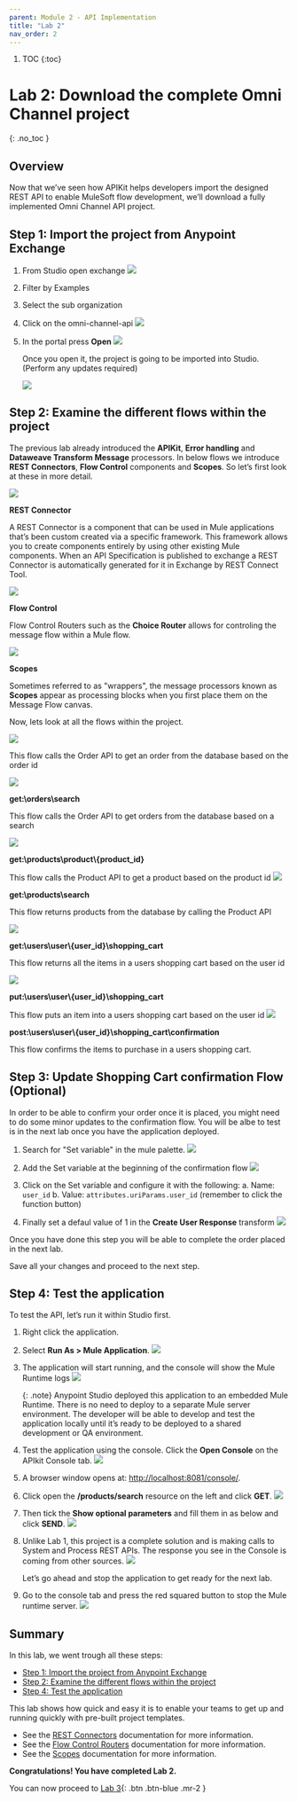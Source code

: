```yaml
---
parent: Module 2 - API Implementation
title: "Lab 2"
nav_order: 2
---
```

1. TOC
{:toc}

# Lab 2: Download the complete Omni Channel project
{: .no_toc }

## Overview

Now that we’ve seen how APIKit helps developers import the designed REST API to enable MuleSoft flow development, we’ll download a fully implemented Omni Channel API project.

## Step 1: Import the project from Anypoint Exchange

1. From Studio open exchange
    ![](../../assets/images/module2/lab2/module2_lab2_open_exchange.png)

2. Filter by Examples

3. Select the sub organization

4. Click on the omni-channel-api
    ![](../../assets/images/module2/lab2/module2_lab2_omni_channel.png)

5. In the portal press **Open**
    ![](../../assets/images/module2/lab2/module2_lab2_open_project.png)

    Once you open it, the project is going to be imported into Studio. (Perform any updates required)

    ![](../../assets/images/module2/lab2/module2_lab2_menu_import.png)

## Step 2: Examine the different flows within the project

The previous lab already introduced the **APIKit**, **Error handling** and **Dataweave Transform Message** processors. In below flows we introduce **REST Connectors**, **Flow Control** components and **Scopes**. So let’s first look at these in more detail.

![](../../assets/images/module2/lab2/module2_lab2_step3_4a_rest_connector.png)

**REST Connector**

A REST Connector is a component that can be used in Mule applications that’s been custom created via a specific framework. This framework allows you to create components entirely by using other existing Mule components. When an API Specification is published to exchange a REST Connector is automatically generated for it in Exchange by REST Connect Tool.

![](../../assets/images/module2/lab2/module2_lab2_step3_4b_flow_control.png)

**Flow Control**

Flow Control Routers such as the **Choice Router** allows for controling the message flow within a Mule flow.

![](../../assets/images/module2/lab2/module2_lab2_step3_4c_scopes.png)

**Scopes**

Sometimes referred to as "wrappers", the message processors known as **Scopes** appear as processing blocks when you first place them on the Message Flow canvas.

Now, lets look at all the flows within the project.

![](../../assets/images/module2/lab2/module2_lab2_step3_5_get_order_by_id.png)

This flow calls the Order API to get an order from the database based on the order id

![](../../assets/images/module2/lab2/module2_lab2_step3_6_get_order_search.png)

**get:\orders\search**

This flow calls the Order API to get orders from the database based on a search

![](../../assets/images/module2/lab2/module2_lab2_step3_7_get_product_by_id.png)

**get:\products\product\\\{product_id\}**

This flow calls the Product API to get a product based on the product id
![](../../assets/images/module2/lab2/module2_lab2_step3_8_get_product_search.png)

**get:\products\search**

This flow returns products from the database by calling the Product API

![](../../assets/images/module2/lab2/module2_lab2_step3_9_get_user_shopping_cart.png)


**get:\users\user\\\{user_id\}\shopping_cart**

This flow returns all the items in a users shopping cart based on the user id

![](../../assets/images/module2/lab2/module2_lab2_step3_10_put_user_shopping_cart.png)

**put:\users\user\\\{user_id\}\shopping_cart**

This flow puts an item into a users shopping cart based on the user id
![](../../assets/images/module2/lab2/module2_lab2_step3_11_post_shopping_cart.png)

**post:\users\user\\\{user_id\}\shopping_cart\confirmation**

This flow confirms the items to purchase in a users shopping cart.

## Step 3: Update Shopping Cart confirmation Flow (Optional)

In order to be able to confirm your order once it is placed, you might need to do some minor updates to the confirmation flow. You will be albe to test is in the next lab once you have the application deployed.

1. Search for "Set variable" in the mule palette.
    ![](../../assets/images/module2/lab2/module2_lab2_set_variable.png)

2. Add the Set variable at the beginning of the confirmation flow
    ![](../../assets/images/module2/lab2/module2_lab2_add_variable.png)

3. Click on the Set variable and configure it with the following:
    a. Name: `user_id`
    b. Value: `attributes.uriParams.user_id` (remember to click the function button)

4. Finally set a defaul value of 1 in the **Create User Response** transform
    ![](../../assets/images/module2/lab2/module2_lab2_set_default.png)

Once you have done this step you will be able to complete the order placed in the next lab.

Save all your changes and proceed to the next step.

## Step 4: Test the application

To test the API, let’s run it within Studio first.

1. Right click the application.
2. Select **Run As > Mule Application**.
    ![](../../assets/images/module2/lab2/module2_lab2_step4_12_studio_run.png)

3. The application will start running, and the console will show the Mule Runtime logs
    ![](../../assets/images/module2/lab2/module2_lab2_step4_13_studio_console_deployed.png)

    {: .note}
    Anypoint Studio deployed this application to an embedded Mule Runtime. There is no need to deploy to a separate Mule server environment. The developer will be able to develop and test the application locally until it’s ready to be deployed to a shared development or QA environment.

4. Test the application using the console. Click the **Open Console** on the APIkit Console tab.
    ![](../../assets/images/module2/lab2/module2_lab2_step4_14_apikit_console_base_url.png)

5. A browser window opens at: [http://localhost:8081/console/](http://localhost:8081/console/).

6. Click open the **/products/search** resource on the left and click **GET**.
    ![](../../assets/images/module2/lab2/module2_lab2_step4_15_browser_apikit_console_tryit.png)

7. Then tick the **Show optional parameters** and fill them in as below and click **SEND**.
    ![](../../assets/images/module2/lab2/module2_lab2_step4_16_apikit_console_get_request.png)

8. Unlike Lab 1, this project is a complete solution and is making calls to System and Process REST APIs. The response you see in the Console is coming from other sources.
    ![](../../assets/images/module2/lab2/module2_lab2_step4_17_apikit_console_response.png)

    Let’s go ahead and stop the application to get ready for the next lab.

9. Go to the console tab and press the red squared button to stop the Mule runtime server.
    ![](../../assets/images/module2/lab2/module2_lab2_step4_18_studio_stop.png)

## Summary

In this lab, we went trough all these steps:

- [Step 1: Import the project from Anypoint Exchange](#step-1-import-the-project-from-anypoint-exchange)
- [Step 2: Examine the different flows within the project](#step-2-examine-the-different-flows-within-the-project)
- [Step 4: Test the application](#step-4-test-the-application)

This lab shows how quick and easy it is to enable your teams to get up and running quickly with pre-built project templates.

- See the [REST Connectors](https://docs.mulesoft.com/exchange/to-deploy-using-rest-connect) documentation for more information.
- See the [Flow Control Routers](https://docs.mulesoft.com/mule-runtime/latest/about-components#flow-control-routers) documentation for more information.
- See the [Scopes](https://docs.mulesoft.com/mule-runtime/latest/about-components#scopes) documentation for more information.

**Congratulations! You have completed Lab 2.**

You can now proceed to [Lab 3](./module-2-lab-3){: .btn .btn-blue  .mr-2  }